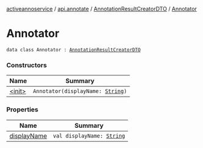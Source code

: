[activeannoservice](../../../index.md) / [api.annotate](../../index.md) / [AnnotationResultCreatorDTO](../index.md) / [Annotator](./index.md)

# Annotator

`data class Annotator : `[`AnnotationResultCreatorDTO`](../index.md)

### Constructors

| Name | Summary |
|---|---|
| [&lt;init&gt;](-init-.md) | `Annotator(displayName: `[`String`](https://kotlinlang.org/api/latest/jvm/stdlib/kotlin/-string/index.html)`)` |

### Properties

| Name | Summary |
|---|---|
| [displayName](display-name.md) | `val displayName: `[`String`](https://kotlinlang.org/api/latest/jvm/stdlib/kotlin/-string/index.html) |
